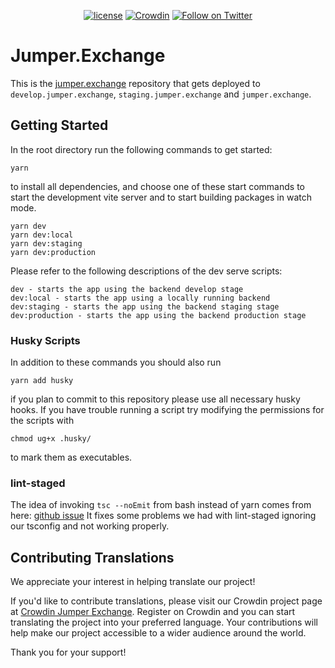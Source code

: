 <div align="center">

[![license](https://img.shields.io/badge/license-Apache%202-blue)](/LICENSE.md)
[![Crowdin](https://badges.crowdin.net/jumper-exchange/localized.svg)](https://crowdin.com/project/jumper-exchange)
[![Follow on Twitter](https://img.shields.io/twitter/follow/JumperExchange.svg?label=follow+Jumper.Exchange)](https://twitter.com/JumperExchange)

</div>

# Jumper.Exchange

This is the [jumper.exchange](https://jumper.exchange) repository that gets deployed to `develop.jumper.exchange`, `staging.jumper.exchange` and `jumper.exchange`.

## Getting Started

In the root directory run the following commands to get started:

```
yarn
```

to install all dependencies, and choose one of these start commands to start the development vite server and to start building packages in watch mode.

```
yarn dev
yarn dev:local
yarn dev:staging
yarn dev:production
```

Please refer to the following descriptions of the dev serve scripts:

    dev - starts the app using the backend develop stage
    dev:local - starts the app using a locally running backend
    dev:staging - starts the app using the backend staging stage
    dev:production - starts the app using the backend production stage

### Husky Scripts

In addition to these commands you should also run

```
yarn add husky
```

if you plan to commit to this repository please use all necessary husky hooks. If you have trouble running a script try modifying the permissions for the scripts with

```
chmod ug+x .husky/
```

to mark them as executables.

### lint-staged

The idea of invoking `tsc --noEmit` from bash instead of yarn comes from here: [github issue](https://github.com/lint-staged/lint-staged/issues/825#issuecomment-674575655)
It fixes some problems we had with lint-staged ignoring our tsconfig and not working properly.

## Contributing Translations

We appreciate your interest in helping translate our project! 

If you'd like to contribute translations, please visit our Crowdin project page at [Crowdin Jumper Exchange](https://crowdin.com/project/jumper-exchange). 
Register on Crowdin and you can start translating the project into your preferred language. 
Your contributions will help make our project accessible to a wider audience around the world. 

Thank you for your support!
